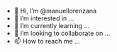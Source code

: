 - 👋 Hi, I’m @manuellorenzana
- 👀 I’m interested in ...
- 🌱 I’m currently learning ...
- 💞️ I’m looking to collaborate on ...
- 📫 How to reach me ...

<!---
manuellorenzana/manuellorenzana is a ✨ special ✨ repository because its `README.md` (this file) appears on your GitHub profile.
You can click the Preview link to take a look at your changes.
--->
